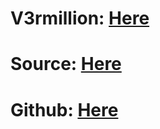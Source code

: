 # V3rmillion: <a href="https://v3rmillion.net/showthread.php?tid=1128459&pid=7977587" target="_blank">Here</a> 

# Source: <a href='https://raw.githubusercontent.com/AlexR32/Roblox/main/BracketV3.lua' target="_blank">Here</a>

# Github: <a href='https://github.com/AlexR32/Roblox' target="_blank">Here</a>
